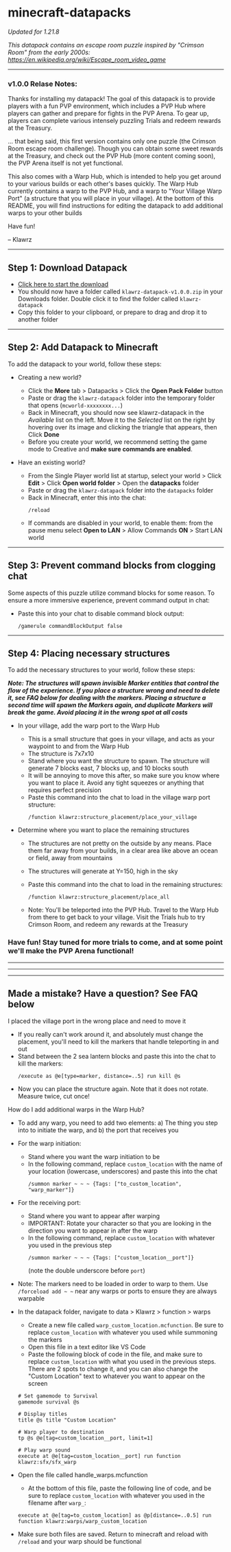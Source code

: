 # minecraft-datapacks

*Updated for 1.21.8*

*This datapack contains an escape room puzzle inspired by "Crimson Room" from the early 2000s:
https://en.wikipedia.org/wiki/Escape_room_video_game*

---

### v1.0.0 Relase Notes:

Thanks for installing my datapack! The goal of this datapack is to provide players with a fun PVP environment, which includes a PVP Hub where players can gather and prepare for fights in the PVP Arena. To gear up, players can complete various intensely puzzling Trials and redeem rewards at the Treasury. 

... that being said, this first version contains only one puzzle (the Crimson Room escape room challenge). Though you can obtain some sweet rewards at the Treasury, and check out the PVP Hub (more content coming soon), the PVP Arena itself is not yet functional.

This also comes with a Warp Hub, which is intended to help you get around to your various builds or each other's bases quickly. The Warp Hub currently contains a warp to the PVP Hub, and a warp to "Your Village Warp Port" (a structure that you will place in your village). At the bottom of this README, you will find instructions for editing the datapack to add additional warps to your other builds

Have fun!

&ndash; Klawrz

---

## Step 1: Download Datapack

- [Click here to start the download](https://github.com/klawrz/minecraft-datapacks/releases/download/v1.0.0/klawrz-datapack-v1.0.0.zip)
- You should now have a folder called `klawrz-datapack-v1.0.0.zip` in your Downloads folder. Double click it to find the folder called `klawrz-datapack`
- Copy this folder to your clipboard, or prepare to drag and drop it to another folder

---

## Step 2: Add Datapack to Minecraft

To add the datapack to your world, follow these steps:

  - Creating a new world? 
    - Click the **More** tab > Datapacks > Click the **Open Pack Folder** button
    - Paste or drag the `klawrz-datapack` folder into the temporary folder that opens (`mcworld-xxxxxxxx...`)
    - Back in Minecraft, you should now see klawrz-datapack in the *Available* list on the left. Move it to the *Selected* list on the right by hovering over its image and clicking the triangle that appears, then Click **Done**
    - Before you create your world, we recommend setting the game mode to Creative and **make sure commands are enabled**.

  - Have an existing world?
    - From the Single Player world list at startup, select your world > Click **Edit** > Click **Open world folder** > Open the **datapacks** folder
    - Paste or drag the `klawrz-datapack` folder into the `datapacks` folder
    - Back in Minecraft, enter this into the chat:
      ```
      /reload
      ```
    - If commands are disabled in your world, to enable them: from the pause menu select **Open to LAN** > Allow Commands **ON** > Start LAN world
    
---

## Step 3: Prevent command blocks from clogging chat

Some aspects of this puzzle utilize command blocks for some reason. To ensure a more immersive experience, prevent command output in chat:

  - Paste this into your chat to disable command block output:
    ```
    /gamerule commandBlockOutput false
    ```
    
---

## Step 4: Placing necessary structures
 
To add the necessary structures to your world, follow these steps:

***Note: The structures will spawn invisible Marker entities that control the flow of the experience. If you place a structure wrong and need to delete it, see FAQ below for dealing with the markers. Placing a structure a second time will spawn the Markers again, and duplicate Markers will break the game. Avoid placing it in the wrong spot at all costs***

- In your village, add the warp port to the Warp Hub
  - This is a small structure that goes in your village, and acts as your waypoint to and from the Warp Hub
  - The structure is 7x7x10
  - Stand where you want the structure to spawn. The structure will generate 7 blocks east, 7 blocks up, and 10 blocks south
  - It will be annoying to move this after, so make sure you know where you want to place it. Avoid any tight squeezes or anything that requires perfect precision
  - Paste this command into the chat to load in the village warp port structure:
    ```
    /function klawrz:structure_placement/place_your_village
    ```

- Determine where you want to place the remaining structures
  - The structures are not pretty on the outside by any means. Place them far away from your builds, in a clear area like above an ocean or field, away from mountains
  - The structures will generate at Y=150, high in the sky
  - Paste this command into the chat to load in the remaining structures:
    ```
    /function klawrz:structure_placement/place_all
    ```

  - Note: You'll be teleported into the PVP Hub. Travel to the Warp Hub from there to get back to your village. Visit the Trials hub to try Crimson Room, and redeem any rewards at the Treasury

### Have fun! Stay tuned for more trials to come, and at some point we'll make the PVP Arena functional!

---

---

---
 
## Made a mistake? Have a question? See FAQ below

I placed the village port in the wrong place and need to move it

- If you really can't work around it, and absolutely must change the placement, you'll need to kill the markers that handle teleporting in and out
- Stand between the 2 sea lantern blocks and paste this into the chat to kill the markers:
  ```
  /execute as @e[type=marker, distance=..5] run kill @s
  ```
- Now you can place the structure again. Note that it does not rotate. Measure twice, cut once!

How do I add additional warps in the Warp Hub?

- To add any warp, you need to add two elements: a) The thing you step into to initiate the warp, and b) the port that receives you
- For the warp initiation:
  - Stand where you want the warp initiation to be
  - In the following command, replace `custom_location` with the name of your location (lowercase, underscores) and paste this into the chat 
    ```
    /summon marker ~ ~ ~ {Tags: ["to_custom_location", "warp_marker"]}
    ```
- For the receiving port:
  - Stand where you want to appear after warping
  - IMPORTANT: Rotate your character so that you are looking in the direction you want to appear in after the warp
  - In the following command, replace `custom_location` with whatever you used in the previous step
    ```
    /summon marker ~ ~ ~ {Tags: ["custom_location__port"]}
    ```
    (note the double underscore before `port`)
- Note: The markers need to be loaded in order to warp to them. Use `/forceload add ~ ~` near any warps or ports to ensure they are always warpable

- In the datapack folder, navigate to data > Klawrz > function > warps
  - Create a new file called `warp_custom_location.mcfunction`. Be sure to replace `custom_location` with whatever you used while summoning the markers
  - Open this file in a text editor like VS Code
  - Paste the following block of code in the file, and make sure to replace `custom_location` with what you used in the previous steps. There are 2 spots to change it, and you can also change the "Custom Location" text to whatever you want to appear on the screen

  ```
  # Set gamemode to Survival
  gamemode survival @s

  # Display titles
  title @s title "Custom Location"

  # Warp player to destination
  tp @s @e[tag=custom_location__port, limit=1]

  # Play warp sound
  execute at @e[tag=custom_location__port] run function klawrz:sfx/sfx_warp
  ```

- Open the file called handle_warps.mcfunction
  - At the bottom of this file, paste the following line of code, and be sure to replace `custom_location` with whatever you used in the filename after `warp_`:
  ```
  execute at @e[tag=to_custom_location] as @p[distance=..0.5] run function klawrz:warps/warp_custom_location
  ```

- Make sure both files are saved. Return to minecraft and reload with `/reload` and your warp should be functional
